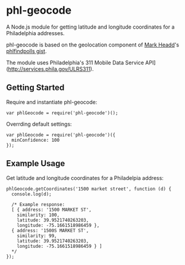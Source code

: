 # phl-geocode

A Node.js module for getting latitude and longitude coordinates for a Philadelphia addresses.

phl-geocode is based on the geolocation component of [Mark Headd](http://twitter.com/mheadd)'s [phlfindpolls gist](https://gist.github.com/4015200).

The module uses Philadelphia's 311 Mobile Data Service API](http://services.phila.gov/ULRS311).

## Getting Started

Require and instantiate phl-geocode:
  
    var phlGeocode = require('phl-geocode')();

Overrding default settings:

    var phlGeocode = require('phl-geocode')({
      minConfidence: 100
    });

## Example Usage

Get latitude and longitude coordinates for a Philadelpia address:

    phlGeocode.getCoordinates('1500 market street', function (d) {
      console.log(d);

      /* Example response:
      [ { address: '1500 MARKET ST',
        similarity: 100,
        latitude: 39.9521740263203,
        longitude: -75.1661518986459 },
      { address: '1500S MARKET ST',
        similarity: 99,
        latitude: 39.9521740263203,
        longitude: -75.1661518986459 } ]
      */
    });

